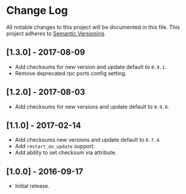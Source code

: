 # Change Log
All notable changes to this project will be documented in this file.
This project adheres to [Semantic Versioning](http://semver.org/).

## [1.3.0] - 2017-08-09
- Add checksums for new version and update default to `0.9.1`.
- Remove deprecated rpc ports config setting.

## [1.2.0] - 2017-08-03
- Add checksums for new versions and update default to `0.9.0`.

## [1.1.0] - 2017-02-14
- Add checksums new versions and update default to `0.7.4`.
- Add `restart_on_update` support.
- Add ability to set checksum via attribute.

## [1.0.0] - 2016-09-17
- Initial release.
